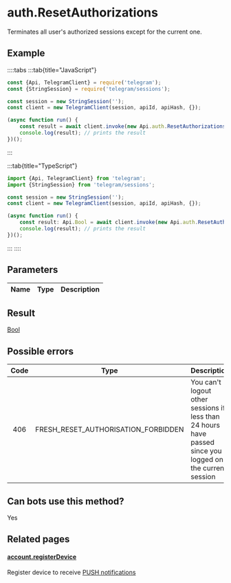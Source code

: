 # auth.ResetAuthorizations

Terminates all user's authorized sessions except for the current one.



## Example

::::tabs
:::tab{title="JavaScript"}
```js
const {Api, TelegramClient} = require('telegram');
const {StringSession} = require('telegram/sessions');

const session = new StringSession('');
const client = new TelegramClient(session, apiId, apiHash, {});

(async function run() {
    const result = await client.invoke(new Api.auth.ResetAuthorizations({}));
    console.log(result); // prints the result
})();
```
:::

:::tab{title="TypeScript"}
```ts
import {Api, TelegramClient} from 'telegram';
import {StringSession} from 'telegram/sessions';

const session = new StringSession('');
const client = new TelegramClient(session, apiId, apiHash, {});

(async function run() {
    const result: Api.Bool = await client.invoke(new Api.auth.ResetAuthorizations({}));
    console.log(result); // prints the result
})();
```
:::
::::



## Parameters

| Name | Type | Description |
| :--: | ---- | ----------- |


## Result

[Bool](https://core.telegram.org/type/Bool)



## Possible errors

| Code | Type | Description |
| :--: | ---- | ----------- |
| 406 | FRESH\_RESET\_AUTHORISATION\_FORBIDDEN | You can't logout other sessions if less than 24 hours have passed since you logged on the current session 


## Can bots use this method?

Yes

## Related pages

#### [account.registerDevice](https://core.telegram.org/method/account.registerDevice)

Register device to receive [PUSH notifications](https://core.telegram.org/api/push-updates)




